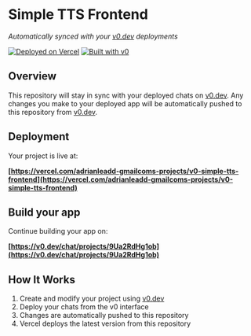 # Simple TTS Frontend

*Automatically synced with your [v0.dev](https://v0.dev) deployments*

[![Deployed on Vercel](https://img.shields.io/badge/Deployed%20on-Vercel-black?style=for-the-badge&logo=vercel)](https://vercel.com/adrianleadd-gmailcoms-projects/v0-simple-tts-frontend)
[![Built with v0](https://img.shields.io/badge/Built%20with-v0.dev-black?style=for-the-badge)](https://v0.dev/chat/projects/9Ua2RdHg1ob)

## Overview

This repository will stay in sync with your deployed chats on [v0.dev](https://v0.dev).
Any changes you make to your deployed app will be automatically pushed to this repository from [v0.dev](https://v0.dev).

## Deployment

Your project is live at:

**[https://vercel.com/adrianleadd-gmailcoms-projects/v0-simple-tts-frontend](https://vercel.com/adrianleadd-gmailcoms-projects/v0-simple-tts-frontend)**

## Build your app

Continue building your app on:

**[https://v0.dev/chat/projects/9Ua2RdHg1ob](https://v0.dev/chat/projects/9Ua2RdHg1ob)**

## How It Works

1. Create and modify your project using [v0.dev](https://v0.dev)
2. Deploy your chats from the v0 interface
3. Changes are automatically pushed to this repository
4. Vercel deploys the latest version from this repository